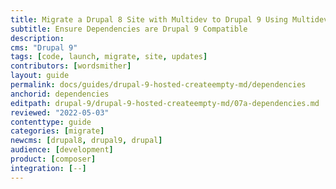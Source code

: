 ```yaml
---
title: Migrate a Drupal 8 Site with Multidev to Drupal 9 Using Multidev
subtitle: Ensure Dependencies are Drupal 9 Compatible
description: 
cms: "Drupal 9"
tags: [code, launch, migrate, site, updates]
contributors: [wordsmither]
layout: guide
permalink: docs/guides/drupal-9-hosted-createempty-md/dependencies
anchorid: dependencies
editpath: drupal-9/drupal-9-hosted-createempty-md/07a-dependencies.md
reviewed: "2022-05-03"
contenttype: guide
categories: [migrate]
newcms: [drupal8, drupal9, drupal]
audience: [development]
product: [composer]
integration: [--]
---
```


<Partial file="drupal-9/dependencies-compatible.md" />
